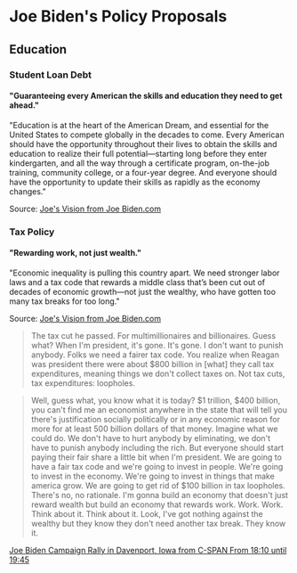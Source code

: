 # Joe Biden's Policy Proposals
## Education
### Student Loan Debt
#### "Guaranteeing every American the skills and education they need to get ahead."
"Education is at the heart of the American Dream, and essential for the United States to compete globally in the decades to come. Every American should have the opportunity throughout their lives to obtain the skills and education to realize their full potential—starting long before they enter kindergarten, and all the way through a certificate program, on-the-job training, community college, or a four-year degree. And everyone should have the opportunity to update their skills as rapidly as the economy changes."

Source: [Joe's Vision from Joe Biden.com](https://joebiden.com/joes-vision/)

### Tax Policy

#### "Rewarding work, not just wealth."
"Economic inequality is pulling this country apart. We need stronger labor laws and a tax code that rewards a middle class that’s been cut out of decades of economic growth—not just the wealthy, who have gotten too many tax breaks for too long."

Source: [Joe's Vision from Joe Biden.com](https://joebiden.com/joes-vision/)

> The tax cut he passed. For multimillionaires and billionaires. Guess what? When I'm president, it's gone. It's gone. I don't want to punish anybody. Folks we need a fairer tax code. You realize when Reagan was president there were about $800 billion in [what] they call tax expenditures, meaning things we don't collect taxes on. Not tax cuts, tax expenditures: loopholes.

> Well, guess what, you know what it is today? $1 trillion, $400 billion, you can't find me an economist anywhere in the state that will tell you there's justification socially politically or in any economic reason for more for at least 500 billion dollars of that money. Imagine what we could do. We don't have to hurt anybody by eliminating, we don't have to punish anybody including the rich. But everyone should start paying their fair share a little bit when I'm president. We are going to have a fair tax code and we're going to invest in people. We're going to invest in the economy. We're going to invest in things that make america grow. We are going to get rid of $100 billion in tax loopholes. There's no, no rationale. I'm gonna build an economy that doesn't just reward wealth but build an economy that rewards work. Work. Work. Think about it. Think about it. Look, I've got nothing against the wealthy but they know they don't need another tax break. They know it.

[Joe Biden Campaign Rally in Davenport, Iowa from C-SPAN From 18:10 until 19:45](https://www.c-span.org/video/?461636-1/joe-biden-holds-campaign-rally-davenport-iowa&start=1093)
